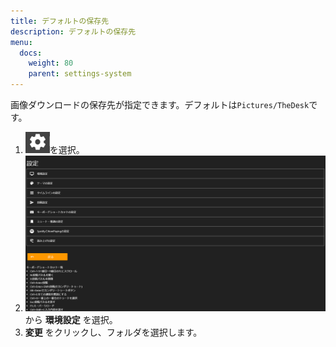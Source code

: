 ```yaml
---
title: デフォルトの保存先
description: デフォルトの保存先
menu:
  docs:
    weight: 80
    parent: settings-system
---
```

画像ダウンロードの保存先が指定できます。デフォルトは`Pictures/TheDesk`です。

1. ![settings1](https://raw.githubusercontent.com/cutls/TheDeskDocs/master/media/settings1.png)を選択。
1. ![settings2](https://raw.githubusercontent.com/cutls/TheDeskDocs/master/media/settings2.png)  
から __環境設定__ を選択。
1. __変更__ をクリックし、フォルダを選択します。
